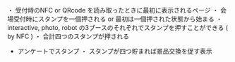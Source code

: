 
・ 受付時のNFC or QRcode を読み取ったときに最初に表示されるページ
・ 会場受付時にスタンプを一個押される
	or 最初は一個押された状態から始まる
・ interactive, photo, robot の3ブースのそれぞれでスタンプを押すことができる ( by NFC ) 
・ 合計四つのスタンプが押される
* アンケートでスタンプ
・ スタンプが四つ貯まれば景品交換を促す表示